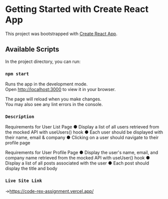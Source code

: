 # Getting Started with Create React App

This project was bootstrapped with [Create React App](https://github.com/facebook/create-react-app).

## Available Scripts

In the project directory, you can run:

### `npm start`

Runs the app in the development mode.\
Open [http://localhost:3000](http://localhost:3000) to view it in your browser.

The page will reload when you make changes.\
You may also see any lint errors in the console.

### `Description`

Requirements for User List Page
● Display a list of all users retrieved from the mocked API with useUsers() hook
● Each user should be displayed with their name, email & company
● Clicking on a user should navigate to their profile page

Requirements for User Profile Page
● Display the user's name, email, and company name retrieved from the mocked API with
useUser() hook
● Display a list of all posts associated with the user
● Each post should display the title and body


### `Live Site Link`
->https://code-rex-assignment.vercel.app/
